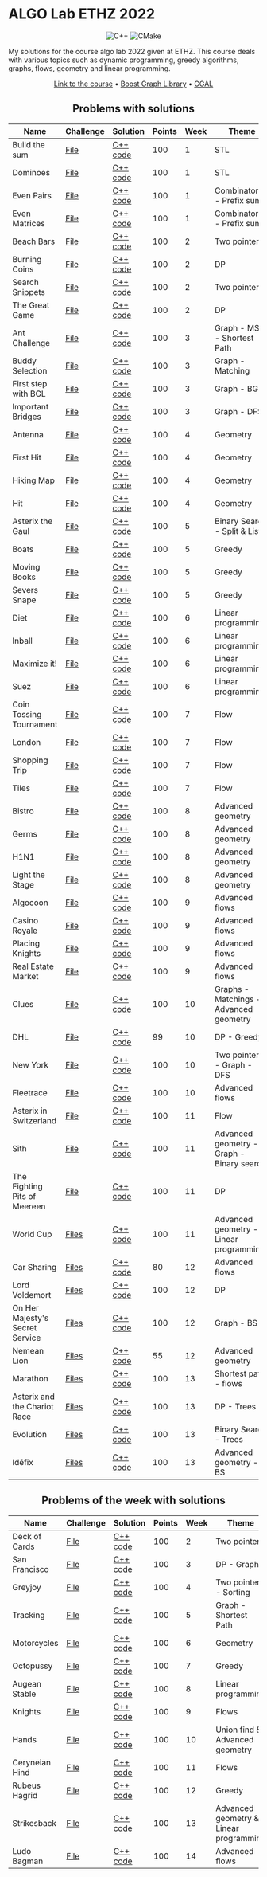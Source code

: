 # ALGO Lab ETHZ 2022

<div align="center">

![C++](https://img.shields.io/badge/c++-%2300599C.svg?style=for-the-badge&logo=c%2B%2B&logoColor=white) ![CMake](https://img.shields.io/badge/CMake-%23008FBA.svg?style=for-the-badge&logo=cmake&logoColor=white)

</div>

My solutions for the course algo lab 2022 given at ETHZ. This course deals with various topics such as dynamic programming, greedy algorithms, graphs, flows, geometry and linear programming.

<div align="center">

[Link to the course](https://cadmo.ethz.ch/education/lectures/HS22/algolab/index.html) • [Boost Graph Library](https://www.boost.org/doc/libs/1_78_0/libs/graph/doc/index.html) • [CGAL](https://www.cgal.org/)

</div>

<div align="center">

## Problems with solutions

| Name | Challenge | Solution | Points | Week | Theme |
| ------------- |---------------------- |------------------|-----------------|------------------|-----------------------|
| Build the sum | [File](./problems/build_the_sum.pdf) | [C++ code](./week1/Build%20the%20Sum.cpp) | 100 | 1 | STL |
| Dominoes | [File](./problems/dominoes.pdf) | [C++ code](./week1/Dominoes.cpp) | 100 | 1 | STL |
| Even Pairs | [File](./problems/even_pairs.pdf) | [C++ code](./week1/Even%20Pairs.cpp) | 100 | 1 | Combinatorics - Prefix sum |
| Even Matrices | [File](./problems/even_matrices.pdf) | [C++ code](./week1/Even%20Matrices.cpp) | 100 | 1 | Combinatorics - Prefix sum |
| Beach Bars | [File](./problems/beach_bars.pdf) | [C++ code](./week2/Beach%20Bars.cpp) | 100 | 2 | Two pointers |
| Burning Coins | [File](./problems/burning_coins.pdf) | [C++ code](./week2/Burning%20Coins.cpp) | 100 | 2 | DP |
| Search Snippets | [File](./problems/search_snippets.pdf) | [C++ code](./week2/Search%20Snippets.cpp) | 100 | 2 | Two pointers |
| The Great Game | [File](./problems/the_great_game.pdf) | [C++ code](./week2/The%20Great%20Game.cpp) | 100 | 2 | DP |
| Ant Challenge | [File](./problems/ant%20challenge.pdf) | [C++ code](./week3/Ant%20Challenge.cpp) | 100 | 3 | Graph - MST - Shortest Path |
| Buddy Selection | [File](./problems/buddy%20selection.pdf) | [C++ code](./week3/Buddy%20Selection.cpp) | 100 | 3 | Graph - Matching |
| First step with BGL | [File](./problems/first%20steps%20with%20bgl.pdf) | [C++ code](./week3/First%20steps%20with%20BGL.cpp) | 100 | 3 | Graph - BGL |
| Important Bridges | [File](./problems/important%20bridges.pdf) | [C++ code](./week3/Important%20Bridges.cpp) | 100 | 3 | Graph - DFS |
| Antenna | [File](./problems/antenna.pdf) | [C++ code](./week4/Antenna.cpp) | 100 |  4 |  Geometry |
| First Hit | [File](./problems/firsthit.pdf) | [C++ code](./week4/First%20Hit.cpp) | 100 | 4 | Geometry |
| Hiking Map | [File](./problems/hiking-maps.pdf) | [C++ code](./week4/Hiking%20Map.cpp) | 100 | 4 | Geometry |
| Hit | [File](./problems/hit.pdf) | [C++ code](./week4/First%20Hit.cpp) | 100 | 4 | Geometry |
| Asterix the Gaul | [File](./problems/asterix_the_gaul.pdf) | [C++ code](./week5/Asterix%20the%20Gaul.cpp) | 100 | 5 | Binary Search - Split & List |
| Boats | [File](./problems/boats.pdf) | [C++ code](./week5/Boats.cpp) | 100 | 5 | Greedy |
| Moving Books | [File](./problems/moving_books.pdf) | [C++ code](./week5/Moving%20Books.cpp) | 100 | 5 | Greedy |
| Severs Snape | [File](./problems/severus_snape.pdf) | [C++ code](./week5/Severus%20Snape.cpp) | 100 | 5 | Greedy |
| Diet | [File](./problems/diet.pdf) | [C++ code](./week6/Diet.cpp) | 100 | 6 | Linear programming |
| Inball | [File](./problems/inball.pdf) | [C++ code](./week6/Inball.cpp) | 100 | 6 | Linear programming |
| Maximize it!| [File](./problems/what%20is%20the%20maximum.pdf) | [C++ code](./week6/Maximize%20it!.cpp) | 100 | 6 | Linear programming |
| Suez | [File](./problems/suez.pdf) | [C++ code](./week6/Suez.cpp) | 100 | 6 | Linear programming |
| Coin Tossing Tournament | [File](./problems/coin%20cossing%20tournament.pdf) | [C++ code](./week7/Coin%20Tossing%20Tournament.cpp) | 100 | 7 | Flow |
| London | [File](./problems/london.pdf) | [C++ code](./week7/London.cpp) | 100 | 7 | Flow |
| Shopping Trip | [File](./problems/shopping%20trip.pdf) | [C++ code](./week7/Shopping%20Trip.cpp) | 100 | 7 | Flow |
| Tiles | [File](./problems/tiles.pdf) | [C++ code](./week7/Tiles.cpp) | 100 | 7 | Flow |
| Bistro | [File](./problems/bistro.pdf) | [C++ code](./week8/Bistro.cpp) | 100 | 8 | Advanced geometry |
| Germs | [File](./problems/germs.pdf) | [C++ code](./week8/Germs.cpp) | 100 | 8 | Advanced geometry |
| H1N1 | [File](./problems/h1n1.pdf) | [C++ code](./week8/H1N1.cpp) | 100 | 8 | Advanced geometry |
| Light the Stage | [File](./problems/light%20the%20stage.pdf) | [C++ code](./week8/Light%20the%20Stage.cpp) | 100 | 8 | Advanced geometry |
| Algocoon | [File](./problems/algoco%C3%B6n%20group.pdf) | [C++ code](./week9/Algocoon.cpp) | 100 | 9 | Advanced flows |
| Casino Royale | [File](./problems/casino%20royale.pdf) | [C++ code](./week9/Casino%20Royale.cpp) | 100 | 9 | Advanced flows |
| Placing Knights | [File](./problems/placing%20knights.pdf) | [C++ code](./week9/Placing%20Knights.cpp) | 100 | 9 | Advanced flows |
| Real Estate Market | [File](./problems/real%20estate%20market.pdf) | [C++ code](./week9/Real%20Estate%20Market.cpp) | 100 | 9 | Advanced flows |
| Clues | [File](./problems/clues.pdf) | [C++ code](./week10/Clues.cpp) | 100 | 10 | Graphs - Matchings - Advanced geometry |
| DHL | [File](./problems/dhl.pdf) | [C++ code](./week10/DHL.cpp) | 99 | 10 | DP - Greedy |
| New York | [File](./problems/new%20york.pdf) | [C++ code](./week10/New%20York.cpp) | 100 | 10 | Two pointers - Graph - DFS |
| Fleetrace | [File](./problems/fleetrace.pdf) | [C++ code](./week10/Fleetrace.cpp) | 100 | 10 | Advanced flows |
| Asterix in Switzerland | [File](./problems/asterix%20in%20switzerland.pdf) | [C++ code](./week11/Asterix%20in%20Switzerland.cpp) | 100 | 11 | Flow |
| Sith | [File](./problems/revenge%20of%20the%20sith.pdf) | [C++ code](./week11/Sith.cpp) | 100 | 11 | Advanced geometry - Graph - Binary search |
| The Fighting Pits of Meereen | [File](./problems/the%20fighting%20pits%20of%20meereen%20.pdf) | [C++ code](./week11/The%20Fighting%20Pits%20of%20Meereen.cpp) | 100 | 11 | DP |
| World Cup | [Files](./problems/world%20cup.pdf) | [C++ code](./week11/Worldcup.cpp) | 100 | 11 | Advanced geometry - Linear programming
| Car Sharing | [Files](./problems/car%20sharing.pdf) | [C++ code](./week12/Car%20Sharing.cpp) | 80 | 12 | Advanced flows
| Lord Voldemort | [Files](./problems/lord%20voldemort.pdf) | [C++ code](./week12/Lord%20Voldemort.cpp) | 100 | 12 | DP
| On Her Majesty's Secret Service | [Files](./problems/on%20her%20majesty%E2%80%99s%20secret%20service.pdf) | [C++ code](./week12/On%20Her%20Majesty's%20Secret%20Service.cpp) | 100 | 12 | Graph - BS
| Nemean Lion| [Files](./problems/nemean%20lion.pdf) | [C++ code](./week12/Nemean%20Lion.cpp.cpp) | 55 | 12 | Advanced geometry
| Marathon | [Files](./problems/marathon.pdf) | [C++ code](./week13/Marathon.cpp) | 100 | 13 | Shortest path - flows
| Asterix and the Chariot Race | [Files](./problems/asterix%20and%20the%20chariot%20race.pdf) | [C++ code](./week13/Asterix%20and%20the%20Chariot%20Race.cpp) | 100 | 13 | DP - Trees
| Evolution | [Files](./problems/evolution.pdf) | [C++ code](./week13/Evolution.cpp) | 100 | 13 | Binary Search - Trees
| Idéfix | [Files](./problems/idefix%20and%20the%20mansion%20of%20the%20gods.pdf) | [C++ code](./week13/Id%C3%A9fix.cpp) | 100 | 13 | Advanced geometry - BS


## Problems of the week with solutions

| Name | Challenge | Solution | Points | Week | Theme |
| ------------- |---------------------- |------------------|-----------------|------------------|-----------------------|
| Deck of Cards | [File](./problems/deck_of_cards.pdf) | [C++ code](./problems-of-the-week/Deck%20of%20Cards.cpp) | 100 | 2 | Two pointers |
| San Francisco | [File](./problems/san_francisco.pdf) | [C++ code](./problems-of-the-week/San%20Francisco.cpp) | 100 | 3 | DP - Graph |
| Greyjoy | [File](./problems/greyjoy.pdf) | [C++ code](./problems-of-the-week/Greyjoy.cpp) | 100 | 4 | Two pointers - Sorting |
| Tracking | [File](./problems/tracking.pdf) | [C++ code](./problems-of-the-week/Tracking.cpp) | 100 | 5 | Graph - Shortest Path |
| Motorcycles| [File](./problems/motorcycles.pdf) | [C++ code](./problems-of-the-week/Motorcycles.cpp) | 100 | 6 | Geometry |
| Octopussy | [File](./problems/octopussy.pdf) | [C++ code](./problems-of-the-week/Octopussy.cpp) | 100 | 7 | Greedy |
| Augean Stable | [File](./problems/the%20augean%20stables.pdf) | [C++ code](./problems-of-the-week/Augean%20Stable.cpp) | 100 | 8 | Linear programming |
| Knights | [File](./problems/knights.pdf) | [C++ code](./problems-of-the-week/Knights.cpp) | 100 | 9 | Flows |
| Hands | [File](./problems/hands.pdf) | [C++ code](./problems-of-the-week/Hands.cpp) | 100 | 10 | Union find & Advanced geometry |
| Ceryneian Hind | [File](./problems/ceryneian%20hind.pdf) | [C++ code](./problems-of-the-week/Ceryneian%20Hind.cpp) | 100 | 11 | Flows |
| Rubeus Hagrid | [File](./problems/rubeus_hagrid.pdf) | [C++ code](./problems-of-the-week/Rubeus%20Hagrid.cpp) | 100 | 12 | Greedy |
| Strikesback | [File](./problems/strikesback.pdf) | [C++ code](./problems-of-the-week/Strikesback.cpp) | 100 | 13 | Advanced geometry & Linear programming |
| Ludo Bagman | [File](./problems/ludo%20bagman.pdf) | [C++ code](./problems-of-the-week/Ludo%20Bagman.cpp) | 100 | 14 | Advanced flows |

</div>